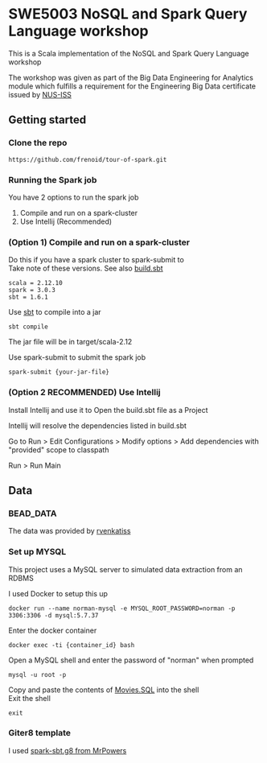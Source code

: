 # SWE5003 NoSQL and Spark Query Language workshop

This is a Scala implementation of the NoSQL and Spark Query Language workshop

The workshop was given as part of the Big Data Engineering for Analytics module which fulfills a requirement for the Engineering Big Data certificate issued by [NUS-ISS](https://www.iss.nus.edu.sg/)

## Getting started

### Clone the repo
```
https://github.com/frenoid/tour-of-spark.git
```

### Running the Spark job
You have 2 options to run the spark job
1. Compile and run on a spark-cluster
2. Use Intellij (Recommended)

### (Option 1) Compile and run on a spark-cluster
Do this if you have a spark cluster to spark-submit to <br />
Take note of these versions. See also [build.sbt](./build.sbt)
```
scala = 2.12.10
spark = 3.0.3
sbt = 1.6.1
```
Use [sbt]((https://www.scala-sbt.org/)) to compile into a jar
```
sbt compile
```
The jar file will be in target/scala-2.12

Use spark-submit to submit the spark job
```
spark-submit {your-jar-file}
```

### (Option 2 RECOMMENDED) Use Intellij
Install Intellij and use it to Open the build.sbt file as a Project

Intellij will resolve the dependencies listed in build.sbt

Go to Run > Edit Configurations > Modify options > Add dependencies with "provided" scope to classpath

Run > Run Main

## Data

### BEAD_DATA
The data was provided by [rvenkatiss](https://github.com/rvenkatiss/BEAD_DATA)

### Set up MYSQL
This project uses a MySQL server to simulated data extraction from an RDBMS

I used Docker to setup this up
```
docker run --name norman-mysql -e MYSQL_ROOT_PASSWORD=norman -p 3306:3306 -d mysql:5.7.37
```
Enter the docker container
```
docker exec -ti {container_id} bash
```
Open a MySQL shell and enter the password of "norman" when prompted
```
mysql -u root -p
```
Copy and paste the contents of [Movies.SQL](src/main/resources/Movies.SQL) into the shell<br />
Exit the shell
```
exit
```
### Giter8 template
I used  [spark-sbt.g8 from MrPowers](https://github.com/MrPowers/spark-sbt.g8)